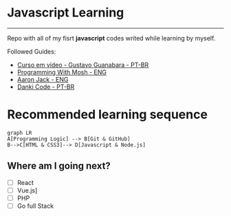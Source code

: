 # Javascript Learning
---
Repo with all of my fisrt **javascript** codes writed while learning by myself.

Followed Guides:

* [Curso em vídeo - Gustavo Guanabara - PT-BR](https://www.youtube.com/watch?v=BXqUH86F-kA&list=PLntvgXM11X6pi7mW0O4ZmfUI1xDSIbmTm)
* [Programming With Mosh - ENG](https://www.youtube.com/watch?v=W6NZfCO5SIk)
* [Aaron Jack - ENG](https://www.youtube.com/watch?v=c-I5S_zTwAc)
* [Danki Code - PT-BR](https://www.youtube.com/watch?v=RvcRxEeJqi8)


# Recommended learning sequence

```mermaid
graph LR
A[Programming Logic] --> B[Git & GitHub]
B-->C[HTML & CSS3]--> D[Javascript & Node.js]
```
## Where am I going next?
- [ ] React
- [ ] Vue.js]
- [ ] PHP
- [ ] Go full Stack
